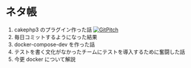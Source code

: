 # ネタ帳
1. cakephp3 のプラグイン作った話 [![GitPitch](https://gitpitch.com/assets/badge.svg)](https://gitpitch.com/IkezoeMakoto/draft-of-lt/master?grs=github&t=black)
2. 毎日コミットするようになった結果
3. docker-compose-dev を作った話
4. テストを書く文化がなかったチームにテストを導入するために奮闘した話
5. 今更 docker について解説
